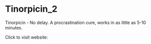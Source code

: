 # Tinorpicin_2
Tinorpicin - No delay. A procrastination cure, works in as little as 5-10 minutes.

Click to visit website:
